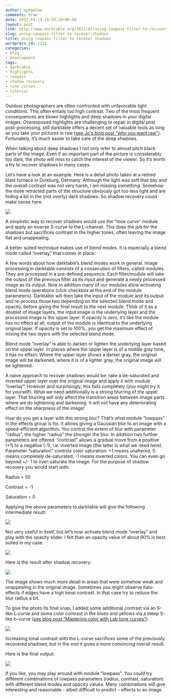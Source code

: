 ```yaml
---
author: upegelow
comments: true
date: 2012-02-13 19:50:28+00:00
layout: post
link: http://www.darktable.org/2012/02/using-lowpass-filter-to-recover-shadows/
slug: using-lowpass-filter-to-recover-shadows
title: Using lowpass filter to recover shadows
wordpress_id: 1131
categories:
- blog
- development
tags:
- darktable
- highlights
- lowpass
- shadow recovery
- tone curves
- tutorial
---
```


Outdoor photographers are often confronted with unfavorable light conditions. This often entails too high contrast. Two of the most frequent consequences are blown highlights and deep shadows in your digital images. Overexposed highlights are challenging to repair in digital post post-processing, still darktable offers a decent set of valuable tools as long as you take your pictures in raw ([see Jo's blog post "why you want raw"](http://www.darktable.org/2012/02/why-you-want-raw/)). Fortunately, it’s much easier to take care of the deep shadows.

When talking about deep shadows I not only refer to almost pitch black parts of the image. Even if an important part of the picture is considerably too dark, the photo will miss to catch the interest of the viewer. So it’s worth a try to recover shadows in many cases.

Let’s have a look at an example. Here is a detail photo taken at a retired blast furnace in Duisburg, Germany. Although the light was soft that day and the overall contrast was not very harsh, I am missing something. Somehow the more retracted parts of the structure obviously got too less light and are hiding a bit in the (not overly) dark shadows. So shadow recovery could make sense here.

[![](http://www.darktable.org/wp-content/uploads/2012/02/lp-original.jpg)](http://www.darktable.org/2012/02/using-lowpass-filter-to-recover-shadows/lp-original/)

A simplistic way to recover shadows would use the “tone curve” module and apply an inverse S-curve to the L-channel. This does the job for the shadows but sacrifices contrast in the higher tones, often leaving the image flat and unappealing.

A better suited technique makes use of blend modes. It is especially a blend mode called “overlay” that comes in place.

A few words about how darktable’s blend modes work in general. Image processing in darktable consists of a consecution of filters, called modules. They are processed in a pre-defined sequence. Each filter/module will take the output of the previous filter as its input and generate a newly processed image as its output. Now in addition many of our modules allow activating blend mode operations (click checkbox at the end of the module parameters). Darktable will then take the input of the module and its output and re-process those two depending on the selected blend mode and opacity, before giving the final result to the next module. Think of it as a doublet of image layers, the input image is the underlying layer and the processed image is the upper layer. If opacity is zero, it’s like the module has no effect at all; output of the module is identical to the underlying original layer. If opacity is set to 100%, you get the maximum effect of mixing the two layers with the selected blend mode.

Blend mode “overlay” is able to darken or lighten the underlying layer based on the upper layer. In places where the upper layer is of a middle gray tone, it has no effect. Where the upper layer shows a darker gray, the original image will be darkened, where it is of a lighter gray, the original image will be lightened.

A naïve approach to recover shadows would be: take a de-saturated and inverted upper layer over the original image and apply it with module “overlay”. However and surprisingly, this fails completely (you might try it for yourself). What we need additionally is a strong blurring of the upper layer. That blurring will only affect the transition areas between image parts where we do lightening and darkening. It will not have any deteriorating effect on the sharpness of the image!

How do you get a layer with this strong blur? That’s what module “lowpass” in the effects group is for. It allows giving a Gaussian blur to an image with a speed-efficient algorithm. You control the extent of blur with parameter “radius”, the higher “radius” the stronger the blur. In addition two further parameters are offered: “contrast” allows a gradual move from a positive (+1) to a negative (-1), i.e. inverted image (the latter is what we need here). Parameter “saturation” controls color saturation: +1 means unaltered, 0 means completely de-saturated, -1 means inverted colors. You can even go beyond +/- 1 to over-saturate the image. For the purpose of shadow recovery you would start with:


Radius = 50




Contrast = -1




Saturation = 0


Applying the above parameters to darktable will give the following intermediate result:

[![](http://www.darktable.org/wp-content/uploads/2012/02/lp-mask.jpg)](http://www.darktable.org/2012/02/using-lowpass-filter-to-recover-shadows/lp-mask/)

Not very useful in itself, but let’s now activate blend mode “overlay” and play with the opacity slider. I felt than an opacity value of about 90% is best suited in my case.

[![](http://www.darktable.org/wp-content/uploads/2012/02/sr-lowpass.jpeg)](http://www.darktable.org/2012/02/using-lowpass-filter-to-recover-shadows/sr-lowpass/)

Here is the result after shadow recovery:

[![](http://www.darktable.org/wp-content/uploads/2012/02/lp-intermediate.jpg)](http://www.darktable.org/2012/02/using-lowpass-filter-to-recover-shadows/lp-intermediate/)

The image shows much more detail in areas that were somehow weak and unappealing in the original image. Sometimes you might observe halo-effects if edges have a high tonal contrast. In that case try to reduce the blur radius a bit.

To give the photo its final snap, I added some additional contrast via an S-like L-curve and some color contrast in the blues and yellows via a steep S-like b-curve ([see blog post "Mastering color with Lab tone curves"](http://www.darktable.org/2012/02/mastering-color-with-lab-tone-curves/)).

[![](http://www.darktable.org/wp-content/uploads/2012/02/sr-tonecurve.jpeg)](http://www.darktable.org/2012/02/using-lowpass-filter-to-recover-shadows/sr-tonecurve/)

Increasing tonal contrast with the L-curve sacrifices some of the previously recovered shadows, but in the end it gives a more convincing overall result.

Here is the final output:

[![](http://www.darktable.org/wp-content/uploads/2012/02/lp-final.jpg)](http://www.darktable.org/2012/02/using-lowpass-filter-to-recover-shadows/lp-final/)

If you like, you may play around with module “lowpass”. You could try different combinations of lowpass parameters (radius, contrast, saturation) with different blend modes and opacity values. Many combinations will give interesting and reasonable - albeit difficult to predict – effects to an image.
